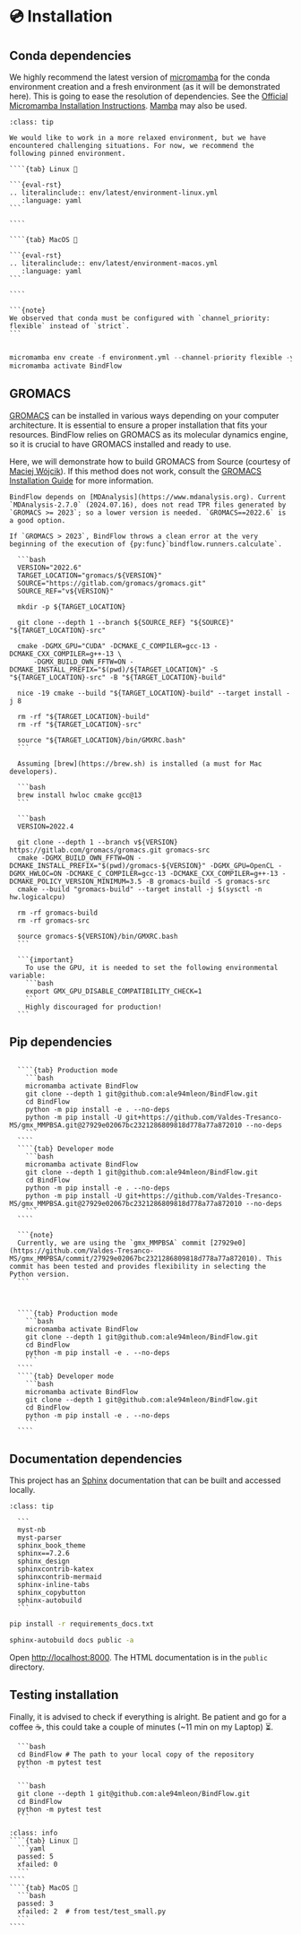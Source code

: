 # 💿 Installation

## Conda dependencies

We highly recommend the latest version of [micromamba](https://mamba.readthedocs.io/en/latest/installation/micromamba-installation.html) for the conda environment creation and a fresh environment (as it will be demonstrated here). This is going to ease the resolution of dependencies. See the [Official Micromamba Installation Instructions](https://mamba.readthedocs.io/en/latest/installation/micromamba-installation.html). [Mamba](https://mamba.readthedocs.io/en/latest/index.html) may also be used.

`````{admonition} environment.yml
:class: tip

We would like to work in a more relaxed environment, but we have encountered challenging situations. For now, we recommend the following pinned environment.

````{tab} Linux 🐧

```{eval-rst}
.. literalinclude:: env/latest/environment-linux.yml
   :language: yaml
```

````

````{tab} MacOS 🍏

```{eval-rst}
.. literalinclude:: env/latest/environment-macos.yml
   :language: yaml
```

````

```{note}
We observed that conda must be configured with `channel_priority: flexible` instead of `strict`.
```


`````

```python
micromamba env create -f environment.yml --channel-priority flexible -y
micromamba activate BindFlow
```

## GROMACS

[GROMACS](https://www.gromacs.org/) can be installed in various ways depending on your computer architecture. It is essential to ensure a proper installation that fits your resources. BindFlow relies on GROMACS as its molecular dynamics engine, so it is crucial to have GROMACS installed and ready to use.

Here, we will demonstrate how to build GROMACS from Source (courtesy of [Maciej Wójcik](https://biophys.uni-saarland.de/author/maciej-wojcik/)). If this method does not work, consult the [GROMACS Installation Guide](https://manual.gromacs.org/current/install-guide/index.html) for more information.

```{error}
BindFlow depends on [MDAnalysis](https://www.mdanalysis.org). Current `MDAnalysis-2.7.0` (2024.07.16), does not read TPR files generated by `GROMACS >= 2023`; so a lower version is needed. `GROMACS==2022.6` is a good option.

If `GROMACS > 2023`, BindFlow throws a clean error at the very beginning of the execution of {py:func}`bindflow.runners.calculate`.
```

````{tab} Linux 🐧
  ```bash
  VERSION="2022.6"
  TARGET_LOCATION="gromacs/${VERSION}"
  SOURCE="https://gitlab.com/gromacs/gromacs.git"
  SOURCE_REF="v${VERSION}"

  mkdir -p ${TARGET_LOCATION}

  git clone --depth 1 --branch ${SOURCE_REF} "${SOURCE}" "${TARGET_LOCATION}-src"

  cmake -DGMX_GPU="CUDA" -DCMAKE_C_COMPILER=gcc-13 -DCMAKE_CXX_COMPILER=g++-13 \
      -DGMX_BUILD_OWN_FFTW=ON -DCMAKE_INSTALL_PREFIX="$(pwd)/${TARGET_LOCATION}" -S "${TARGET_LOCATION}-src" -B "${TARGET_LOCATION}-build"

  nice -19 cmake --build "${TARGET_LOCATION}-build" --target install -j 8

  rm -rf "${TARGET_LOCATION}-build"
  rm -rf "${TARGET_LOCATION}-src"

  source "${TARGET_LOCATION}/bin/GMXRC.bash"
  ```
````

````{tab} MacOS 🍏
  Assuming [brew](https://brew.sh) is installed (a must for Mac developers).
  
  ```bash
  brew install hwloc cmake gcc@13
  ```
  
  ```bash
  VERSION=2022.4

  git clone --depth 1 --branch v${VERSION} https://gitlab.com/gromacs/gromacs.git gromacs-src
  cmake -DGMX_BUILD_OWN_FFTW=ON -DCMAKE_INSTALL_PREFIX="$(pwd)/gromacs-${VERSION}" -DGMX_GPU=OpenCL -DGMX_HWLOC=ON -DCMAKE_C_COMPILER=gcc-13 -DCMAKE_CXX_COMPILER=g++-13 -DCMAKE_POLICY_VERSION_MINIMUM=3.5 -B gromacs-build -S gromacs-src
  cmake --build "gromacs-build" --target install -j $(sysctl -n hw.logicalcpu)

  rm -rf gromacs-build
  rm -rf gromacs-src

  source gromacs-${VERSION}/bin/GMXRC.bash
  ```
  
  ```{important}
    To use the GPU, it is needed to set the following environmental variable:
    ```bash
    export GMX_GPU_DISABLE_COMPATIBILITY_CHECK=1
    ```
    Highly discouraged for production!
  ```
````

## Pip dependencies

`````{tab} With MM(P/G)BSA capabilities

  ````{tab} Production mode
    ```bash
    micromamba activate BindFlow
    git clone --depth 1 git@github.com:ale94mleon/BindFlow.git
    cd BindFlow 
    python -m pip install -e . --no-deps
    python -m pip install -U git+https://github.com/Valdes-Tresanco-MS/gmx_MMPBSA.git@27929e02067bc2321286809818d778a77a872010 --no-deps
    ```
  ````
  ````{tab} Developer mode
    ```bash
    micromamba activate BindFlow
    git clone --depth 1 git@github.com:ale94mleon/BindFlow.git
    cd BindFlow 
    python -m pip install -e . --no-deps
    python -m pip install -U git+https://github.com/Valdes-Tresanco-MS/gmx_MMPBSA.git@27929e02067bc2321286809818d778a77a872010 --no-deps
    ```
  ````
  
  ```{note}
  Currently, we are using the `gmx_MMPBSA` commit [27929e0](https://github.com/Valdes-Tresanco-MS/gmx_MMPBSA/commit/27929e02067bc2321286809818d778a77a872010). This commit has been tested and provides flexibility in selecting the Python version.
  ```
  
`````

`````{tab} Without MM(P/G)BSA capabilities

  ````{tab} Production mode
    ```bash
    micromamba activate BindFlow
    git clone --depth 1 git@github.com:ale94mleon/BindFlow.git
    cd BindFlow 
    python -m pip install -e . --no-deps
    ```
  ````
  ````{tab} Developer mode
    ```bash
    micromamba activate BindFlow
    git clone --depth 1 git@github.com:ale94mleon/BindFlow.git
    cd BindFlow 
    python -m pip install -e . --no-deps
    ```
  ````
`````

## Documentation dependencies

This project has an [Sphinx](https://www.sphinx-doc.org/en/master/) documentation that can be built and accessed locally.

````{admonition} requirements_doc.txt
:class: tip

  ```
  myst-nb
  myst-parser
  sphinx_book_theme
  sphinx==7.2.6
  sphinx_design
  sphinxcontrib-katex
  sphinxcontrib-mermaid
  sphinx-inline-tabs
  sphinx_copybutton
  sphinx-autobuild
  ```
````

```bash
pip install -r requirements_docs.txt
```

```bash
sphinx-autobuild docs public -a
```

Open [http://localhost:8000](http://localhost:8000). The HTML documentation is in the `public` directory.

## Testing installation

Finally, it is advised to check if everything is alright. Be patient and go for a coffee ☕, this could take a couple of minutes (~11 min on my Laptop) ⏳.

````{tab} BindFlow is already cloned
  ```bash
  cd BindFlow # The path to your local copy of the repository
  python -m pytest test
  ```
````

````{tab} BindFlow is not cloned yet
  ```bash
  git clone --depth 1 git@github.com:ale94mleon/BindFlow.git
  cd BindFlow
  python -m pytest test
  ```
````

`````{admonition} Expected results
:class: info
````{tab} Linux 🐧
  ```yaml
  passed: 5
  xfailed: 0
  ```
````
````{tab} MacOS 🍏
  ```bash
  passed: 3
  xfailed: 2  # from test/test_small.py
  ```
````
`````

